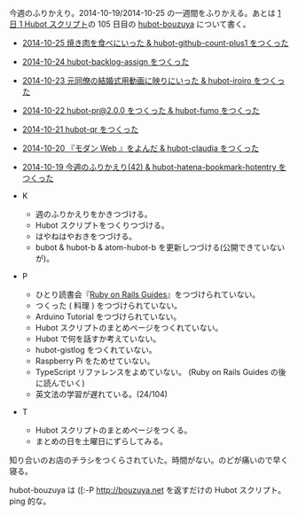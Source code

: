 今週のふりかえり。2014-10-19/2014-10-25 の一週間をふりかえる。あとは [1 日 1 Hubot スクリプト][hubot-script-per-day]の 105 日目の [hubot-bouzuya][gh:bouzuya/hubot-bouzuya] について書く。

- [2014-10-25 焼き肉を食べにいった & hubot-github-count-plus1 をつくった][2014-10-25]
- [2014-10-24 hubot-backlog-assign をつくった][2014-10-24]
- [2014-10-23 元同僚の結婚式用動画に映りにいった & hubot-iroiro をつくった][2014-10-23]
- [2014-10-22 hubot-pr@2.0.0 をつくった & hubot-fumo をつくった][2014-10-22]
- [2014-10-21 hubot-qr をつくった][2014-10-21]
- [2014-10-20 『モダン Web 』をよんだ & hubot-claudia をつくった][2014-10-20]
- [2014-10-19 今週のふりかえり(42) & hubot-hatena-bookmark-hotentry をつくった][2014-10-19]

- K
  - 週のふりかえりをかきつづける。
  - Hubot スクリプトをつくりつづける。
  - はやねはやおきをつづける。
  - bubot & hubot-b & atom-hubot-b を更新しつづける(公開できていないが)。
- P
  - ひとり読書会『[Ruby on Rails Guides][hitoridokusho/books/railsguides]』をつづけられていない。
  - つくった ( 料理 ) をつづけられていない。
  - Arduino Tutorial をつづけられていない。
  - Hubot スクリプトのまとめページをつくれていない。
  - Hubot で何を話すか考えていない。
  - hubot-gistlog をつくれていない。
  - Raspberry Pi をためせていない。
  - TypeScript リファレンスをよめていない。 (Ruby on Rails Guides の後に読んでいく)
  - 英文法の学習が遅れている。(24/104)
- T
  - Hubot スクリプトのまとめページをつくる。
  - まとめの日を土曜日にずらしてみる。

知り合いのお店のチラシをつくらされていた。時間がない。のどが痛いので早く寝る。

hubot-bouzuya は ([:-P http://bouzuya.net を返すだけの Hubot スクリプト。 ping 的な。

[2014-10-25]: http://blog.bouzuya.net/2014/10/25/
[2014-10-24]: http://blog.bouzuya.net/2014/10/24/
[2014-10-23]: http://blog.bouzuya.net/2014/10/23/
[2014-10-22]: http://blog.bouzuya.net/2014/10/22/
[2014-10-21]: http://blog.bouzuya.net/2014/10/21/
[2014-10-20]: http://blog.bouzuya.net/2014/10/20/
[2014-10-19]: http://blog.bouzuya.net/2014/10/19/
[hitoridokusho/books/railsguides]: http://guides.rubyonrails.org/
[gh:bouzuya/hubot-bouzuya]: https://github.com/bouzuya/hubot-bouzuya
[hubot-script-per-day]: http://blog.bouzuya.net/posts?tags=hubot-script-per-day
